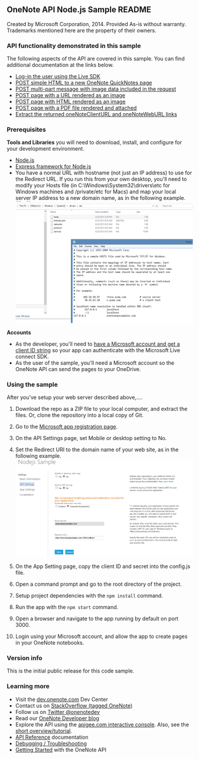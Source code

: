 
## OneNote API Node.js Sample README

Created by Microsoft Corporation, 2014. Provided As-is without warranty. Trademarks mentioned here are the property of their owners.

### API functionality demonstrated in this sample

The following aspects of the API are covered in this sample. You can 
find additional documentation at the links below.

* [Log-in the user using the Live SDK](http://msdn.microsoft.com/EN-US/library/office/dn575435.aspx)
* [POST simple HTML to a new OneNote QuickNotes page](http://msdn.microsoft.com/EN-US/library/office/dn575428.aspx)
* [POST multi-part message with image data included in the request](http://msdn.microsoft.com/EN-US/library/office/dn575432.aspx)
* [POST page with a URL rendered as an image](http://msdn.microsoft.com/EN-US/library/office/dn575431.aspx)
* [POST page with HTML rendered as an image](http://msdn.microsoft.com/en-us/library/office/dn575432.aspx)
* [POST page with a PDF file rendered and attached](http://msdn.microsoft.com/EN-US/library/office/dn655137.aspx)
* [Extract the returned oneNoteClientURL and oneNoteWebURL links](http://msdn.microsoft.com/EN-US/library/office/dn575433.aspx)

### Prerequisites

**Tools and Libraries** you will need to download, install, and configure for your development environment. 

* [Node.js](http://nodejs.org/download)
* [Express framework for Node.js](http://expressjs.com)
* You have a normal URL with hostname (not just an IP address) to use for the Redirect URL. If you run this from your own desktop, you'll need to modify your Hosts file (in C:\Windows\System32\drivers\etc for Windows machines and /private/etc for Macs) and map your local server IP address to a new domain name, as in the following example.
 ![](images/HostsFile.png)

**Accounts**

* As the developer, you'll need to [have a Microsoft account and get a client ID string](http://msdn.microsoft.com/EN-US/library/office/dn575426.aspx) 
so your app can authenticate with the Microsoft Live connect SDK.
* As the user of the sample, you'll need a Microsoft account so the OneNote API can 
send the pages to your OneDrive.

### Using the sample

After you've setup your web server described above,....

1. Download the repo as a ZIP file to your local computer, and extract the files. Or, clone the repository into a local copy of Git. 
2. Go to the [Microsoft app registration page](https://account.live.com/developers/applications/index).
3. On the API Settings page, set Mobile or desktop setting to No.
4. Set the Redirect URI to the domain name of your web site, as in the following example.
![](images/MSAScreenShot.png)

5. On the App Setting page, copy the client ID and secret into the config.js file. 
6. Open a command prompt and go to the root directory of the project. 
7. Setup project dependencies with the `npm install` command.
8. Run the app with the `npm start` command.
9. Open a browser and navigate to the app running by default on port 3000.
10. Login using your Microsoft account, and allow the app to create pages in your OneNote notebooks.

### Version info

This is the initial public release for this code sample.

  
### Learning more

* Visit the [dev.onenote.com](http://dev.onenote.com) Dev Center
* Contact us on [StackOverflow (tagged OneNote)](http://go.microsoft.com/fwlink/?LinkID=390182)
* Follow us on [Twitter @onenotedev](http://www.twitter.com/onenotedev)
* Read our [OneNote Developer blog](http://go.microsoft.com/fwlink/?LinkID=390183)
* Explore the API using the [apigee.com interactive console](http://go.microsoft.com/fwlink/?LinkID=392871).
Also, see the [short overview/tutorial](http://go.microsoft.com/fwlink/?LinkID=390179). 
* [API Reference](http://msdn.microsoft.com/en-us/library/office/dn575437.aspx) documentation
* [Debugging / Troubleshooting](http://msdn.microsoft.com/EN-US/library/office/dn575430.aspx)
* [Getting Started](http://go.microsoft.com/fwlink/?LinkID=331026) with the OneNote API

  

